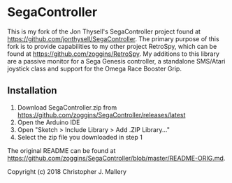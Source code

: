 # SegaController #

This is my fork of the Jon Thysell's SegaController project found at https://github.com/jonthysell/SegaController.  The primary purpose of this fork is to provide capabilities to my other project RetroSpy, which can be found at https://github.com/zoggins/RetroSpy.  My additions to this library are a passive monitor for a Sega Genesis controller, a standalone SMS/Atari joystick class and support for the Omega Race Booster Grip.

## Installation ##

1. Download SegaController.zip from https://github.com/zoggins/SegaController/releases/latest
2. Open the Arduino IDE
3. Open "Sketch > Include Library > Add .ZIP Library..."
4. Select the zip file you downloaded in step 1

The original README can be found at https://github.com/zoggins/SegaController/blob/master/README-ORIG.md.

Copyright (c) 2018 Christopher J. Mallery

